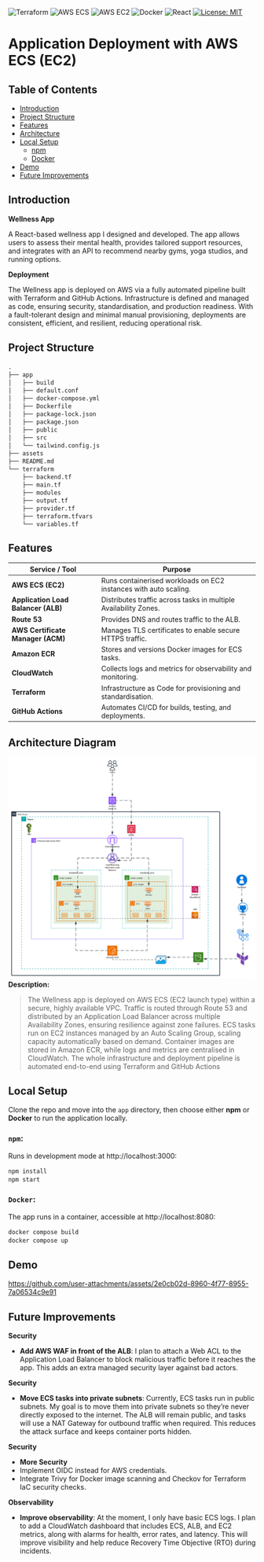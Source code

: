 ![Terraform](https://img.shields.io/badge/Terraform-v1.8%2B-7B42BC?logo=terraform&logoColor=white)
![AWS ECS](https://img.shields.io/badge/AWS-ECS-FF9900?logo=amazon-ecs&logoColor=white)
![AWS EC2](https://img.shields.io/badge/AWS-EC2-FF9900?logo=amazonec2&logoColor=white)
![Docker](https://img.shields.io/badge/Docker-Containerized-2496ED?logo=docker&logoColor=white)
![React](https://img.shields.io/badge/React-Frontend-61DAFB?logo=react&logoColor=black)
[![License: MIT](https://img.shields.io/badge/License-MIT-yellow.svg)](https://opensource.org/licenses/MIT)

# Application Deployment with AWS ECS (EC2)


## Table of Contents

- [Introduction](#intro)
- [Project Structure](#project-structure)
- [Features](#features)
- [Architecture](#architecture-diagram)
- [Local Setup](#local-setup)
  - [npm](#npm)
  - [Docker](#docker)
- [Demo](#demo)
- [Future Improvements](#future-improvements)

## Introduction

**Wellness App**

A React-based wellness app I designed and developed. The app allows users to assess their mental health, provides tailored support resources, and integrates with an API to recommend nearby gyms, yoga studios, and running options.

**Deployment**

The Wellness app is deployed on AWS via a fully automated pipeline built with Terraform and GitHub Actions. Infrastructure is defined and managed as code, ensuring security, standardisation, and production readiness. With a fault-tolerant design and minimal manual provisioning, deployments are consistent, efficient, and resilient, reducing operational risk.

## Project Structure
```text
.
├── app
│   ├── build
│   ├── default.conf
│   ├── docker-compose.yml
│   ├── Dockerfile
│   ├── package-lock.json
│   ├── package.json
│   ├── public
│   ├── src
│   └── tailwind.config.js
├── assets
├── README.md
└── terraform
    ├── backend.tf
    ├── main.tf
    ├── modules
    ├── output.tf
    ├── provider.tf
    ├── terraform.tfvars
    └── variables.tf
```

## Features

| Service / Tool           | Purpose                                                                 |
|---------------------------|-------------------------------------------------------------------------|
| **AWS ECS (EC2)**         | Runs containerised workloads on EC2 instances with auto scaling.        |
| **Application Load Balancer (ALB)** | Distributes traffic across tasks in multiple Availability Zones. |
| **Route 53**              | Provides DNS and routes traffic to the ALB.                            |
| **AWS Certificate Manager (ACM)** | Manages TLS certificates to enable secure HTTPS traffic.           |
| **Amazon ECR**            | Stores and versions Docker images for ECS tasks.                       |
| **CloudWatch**            | Collects logs and metrics for observability and monitoring.             |
| **Terraform**             | Infrastructure as Code for provisioning and standardisation.            |
| **GitHub Actions**        | Automates CI/CD for builds, testing, and deployments.                   |


## Architecture Diagram
![Architecture Diagram](./assets/diagram.png)
**Description:**
> The Wellness app is deployed on AWS ECS (EC2 launch type) within a secure, highly available VPC.
> Traffic is routed through Route 53 and distributed by an Application Load Balancer across multiple Availability Zones, ensuring resilience against zone failures.
> ECS tasks run on EC2 instances managed by an Auto Scaling Group, scaling capacity automatically based on demand.
> Container images are stored in Amazon ECR, while logs and metrics are centralised in CloudWatch.
> The whole infrastructure and deployment pipeline is automated end-to-end using Terraform and GitHub Actions

## Local Setup

Clone the repo and move into the `app` directory, then choose either **npm** or **Docker** to run the application locally.  

### `npm`:
Runs in development mode at http://localhost:3000:
```bash
npm install
npm start
```

### `Docker`:
The app runs in a container, accessible at http://localhost:8080:
```bash
docker compose build
docker compose up
```

## Demo
https://github.com/user-attachments/assets/2e0cb02d-8960-4f77-8955-7a06534c9e91



## Future Improvements
**Security**
- **Add AWS WAF in front of the ALB**: 
I plan to attach a Web ACL to the Application Load Balancer to block malicious traffic before it reaches the app. This adds an extra managed security layer against bad actors.

**Security**
- **Move ECS tasks into private subnets**: 
Currently, ECS tasks run in public subnets. My goal is to move them into private subnets so they’re never directly exposed to the internet. The ALB will remain public, and tasks will use a NAT Gateway for outbound traffic when required. This reduces the attack surface and keeps container ports hidden.

**Security**
- **More Security**
- Implement OIDC instead for AWS credentials.
- Integrate Trivy for Docker image scanning and Checkov for Terraform IaC security checks.

**Observability**
- **Improve observability**: 
At the moment, I only have basic ECS logs. I plan to add a CloudWatch dashboard that includes ECS, ALB, and EC2 metrics, along with alarms for health, error rates, and latency. This will improve visibility and help reduce Recovery Time Objective (RTO) during incidents.

